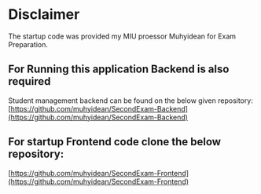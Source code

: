 # Disclaimer

The startup code was provided my MIU proessor Muhyidean for Exam Preparation.

## For Running this application Backend is also required

Student management backend can be found on the below given repository:
[https://github.com/muhyidean/SecondExam-Backend](https://github.com/muhyidean/SecondExam-Backend)

## For startup Frontend code clone the below repository:
[https://github.com/muhyidean/SecondExam-Frontend](https://github.com/muhyidean/SecondExam-Frontend)
